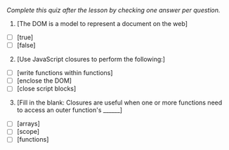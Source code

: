 *Complete this quiz after the lesson by checking one answer per question.*

1. [The DOM is a model to represent a document on the web]

- [ ] [true]
- [ ] [false]

2. [Use JavaScript closures to perform the following:]

- [ ] [write functions within functions]
- [ ] [enclose the DOM]
- [ ] [close script blocks]

3. [Fill in the blank: Closures are useful when one or more functions need to access an outer function's ______]

- [ ] [arrays]
- [ ] [scope]
- [ ] [functions]